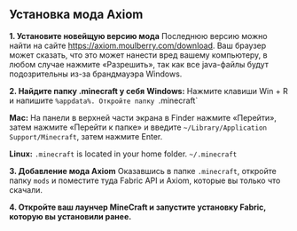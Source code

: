 ## Установка мода Axiom ##

**1. Установите новейщую версию мода**
Последнюю версию можно найти на сайте https://axiom.moulberry.com/download.
Ваш браузер может сказать, что это может нанести вред вашему компьютеру, в любом случае нажмите «Разрешить», так как все java-файлы будут подозрительны из-за брандмауэра Windows.

**2. Найдите папку .minecraft у себя**
**Windows:**
Нажмите клавиши Win + R и напишите `%appdata%. Откройте папку `.minecraft`

**Mac:**
На панели в верхней части экрана в Finder нажмите «Перейти», затем нажмите «Перейти к папке» и введите `~/Library/Application Support/Minecraft`, затем нажмите Enter.

**Linux:**
`.minecraft` is located in your home folder. `~/.minecraft`

**3. Добавление мода Axiom**
Оказавшись в папке `.minecraft`, откройте папку `mods` и поместите туда Fabric API и Axiom, которые вы только что скачали.

**4. Откройте ваш лаунчер MineCraft и запустите установку Fabric, которую вы установили ранее.**
